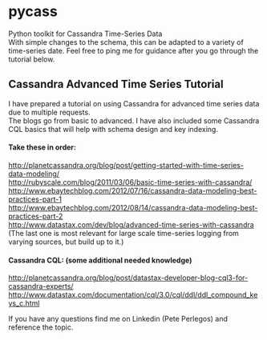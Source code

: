 # pycass

Python toolkit for Cassandra Time-Series Data  
With simple changes to the schema, this can be adapted to a variety of time-series date. Feel free to ping me for guidance after you go through the tutorial below.  

## Cassandra Advanced Time Series Tutorial

I have prepared a tutorial on using Cassandra for advanced time series data due to multiple requests.  
The blogs go from basic to advanced. I have also included some Cassandra CQL basics that will help with schema design and key indexing.  

#### Take these in order:
http://planetcassandra.org/blog/post/getting-started-with-time-series-data-modeling/  
http://rubyscale.com/blog/2011/03/06/basic-time-series-with-cassandra/  
http://www.ebaytechblog.com/2012/07/16/cassandra-data-modeling-best-practices-part-1  
http://www.ebaytechblog.com/2012/08/14/cassandra-data-modeling-best-practices-part-2  
http://www.datastax.com/dev/blog/advanced-time-series-with-cassandra   
(The last one is most relevant for large scale time-series logging from varying sources, but build up to it.)  

#### Cassandra CQL: (some additional needed knowledge)
http://planetcassandra.org/blog/post/datastax-developer-blog-cql3-for-cassandra-experts/  
http://www.datastax.com/documentation/cql/3.0/cql/ddl/ddl_compound_keys_c.html  
  
If you have any questions find me on Linkedin (Pete Perlegos) and reference the topic.  
  